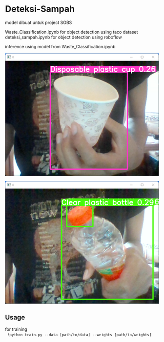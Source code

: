 # Deteksi-Sampah
model dibuat untuk project SOBS

Waste_Classification.ipynb for object detection using taco dataset
deteksi_sampah.ipynb for object detection using roboflow

inference using model from Waste_Classification.ipynb

![Inference 1](Detection/inference1.png)

![Inference 2](Detection/inference2.png)

## Usage
for training </br>
``` !python train.py --data [path/to/data] --weights [path/to/weights]```
